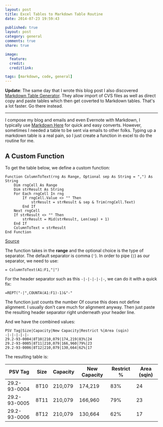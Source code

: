 ```yaml
---
layout: post
title: Excel Tables to Markdown Table Routine
date: 2014-07-23 19:59:43

published: true
layout: post
category: general
comments: true
share: true

image:
  feature: 
  credit: 
  creditlink: 

tags: [markdown, code, general]
---
```


**Update**: The same day that I wrote this blog post I also discovered [Markdown Table Generator](http://www.tablesgenerator.com/markdown_tables). They allow import of CVS files as well as direct copy and paste tables which then get coverted to Markdown tables. That's a lot faster. Go there instead. 

--------

I compose my blog and emails and even Evernote with Markdown, I typically use [Markdown Here](http://markdown-here.com/) for quick and easy converts. However, sometimes I needed a table to be sent via emails to other folks. Typing up a markdown table is a real pain, so I just create a function in excel to do the routine for me. 



## A Custom Function

To get the table below, we define a custom function:

```
Function ColumnToText(rng As Range, Optional sep As String = ",") As String
    Dim rngCell As Range
    Dim strResult As String
    For Each rngCell In rng
        If rngCell.Value <> "" Then
            strResult = strResult & sep & Trim(rngCell.Text)
        End If
    Next rngCell
    If strResult <> "" Then
        strResult = Mid(strResult, Len(sep) + 1)
    End If
    ColumnToText = strResult
End Function
```

[Source][1]

The function takes in the **range** and the optional choice is the type of separator. The default separator is comma (`'`). In order to pipe (`|`) as our separator, we need to use:

```
= ColumnToText(A1:F1,"|")
```

For the header separator such as this `-|-|-|-|-|-`, we can do it with a quick fix:

```
=REPT("-|",COUNTA(A1:F1)-1)&"-"
```

The function just counts the number Of course this does not define alignment. I usually don't care much for alignment anyway. Then just paste the resulting header separator right underneath your header line. 

And we have the combined values:

```
PSV Tag|Size|Capacity|New Capacity|Restrict %|Area (sqin)
-|-|-|-|-|-
29.2-93-0004|8T10|210,079|174,219|83%|24
29.2-93-0005|8T11|210,079|166,960|79%|23
29.2-93-0006|8T12|210,079|130,664|62%|17
```

The resulting table is: 

PSV Tag|Size|Capacity|New Capacity|Restrict %|Area (sqin)
-|-|-|-|-|-
29.2-93-0004|8T10|210,079|174,219|83%|24
29.2-93-0005|8T11|210,079|166,960|79%|23
29.2-93-0006|8T12|210,079|130,664|62%|17



[1]: http://answers.microsoft.com/en-us/office/forum/office_2013_release-excel/concatenate-cell-range-separate-with-comma-except/e69a044a-e279-4ee1-be0c-ea4a2300d33c
